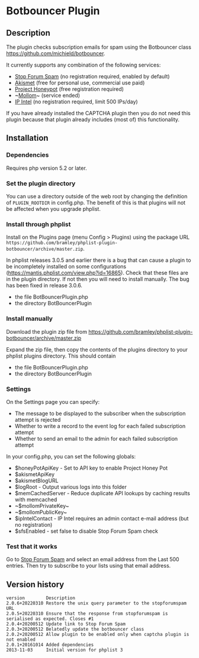 # Botbouncer Plugin #

## Description ##

The plugin checks subscription emails for spam using the Botbouncer class <https://github.com/michield/botbouncer>.

It currently supports any combination of the following services:
* [Stop Forum Spam](https://www.stopforumspam.com/) (no registration required, enabled by default)
* [Akismet](https://akismet.com/) (free for personal use, commercial use paid)
* [Project Honeypot](https://www.projecthoneypot.org/) (free registration required)
* ~[Mollom](http://www.mollom.com/)~ (service ended)
* [IP Intel](https://getipintel.net/) (no registration required, limit 500 IPs/day)

If you have already installed the CAPTCHA plugin then you do not need this plugin because that plugin already includes
(most of) this functionality.

## Installation ##

### Dependencies ###

Requires php version 5.2 or later.

### Set the plugin directory ###
You can use a directory outside of the web root by changing the definition of `PLUGIN_ROOTDIR` in config.php.
The benefit of this is that plugins will not be affected when you upgrade phplist.

### Install through phplist ###
Install on the Plugins page (menu Config > Plugins) using the package URL `https://github.com/bramley/phplist-plugin-botbouncer/archive/master.zip`.

In phplist releases 3.0.5 and earlier there is a bug that can cause a plugin to be incompletely installed on some configurations (<https://mantis.phplist.com/view.php?id=16865>).
Check that these files are in the plugin directory. If not then you will need to install manually. The bug has been fixed in release 3.0.6.

* the file BotBouncerPlugin.php
* the directory BotBouncerPlugin

### Install manually ###
Download the plugin zip file from <https://github.com/bramley/phplist-plugin-botbouncer/archive/master.zip>

Expand the zip file, then copy the contents of the plugins directory to your phplist plugins directory.
This should contain

* the file BotBouncerPlugin.php
* the directory BotBouncerPlugin

### Settings ###

On the Settings page you can specify:

* The message to be displayed to the subscriber when the subscription attempt is rejected
* Whether to write a record to the event log for each failed subscription attempt
* Whether to send an email to the admin for each failed subscription attempt

In your config.php, you can set the following globals:

* $honeyPotApiKey - Set to API key to enable Project Honey Pot
* $akismetApiKey
* $akismetBlogURL
* $logRoot - Output various logs into this folder
* $memCachedServer - Reduce duplicate API lookups by caching results with memcached
* ~$mollomPrivateKey~
* ~$mollomPublicKey~
* $ipIntelContact - IP Intel requires an admin contact e-mail address (but no registration)
* $sfsEnabled - set false to disable Stop Forum Spam check

### Test that it works ###

Go to <a href="https://www.stopforumspam.com/stats#datatable" target="_blank">Stop Forum Spam</a> and select an email
address from the Last 500 entries. Then try to subscribe to your lists using that email address.

## Version history ##

    version        Description
    2.0.6+20220310 Restore the unix query parameter to the stopforumspam URL
    2.0.5+20220310 Ensure that the response from stopforumspam is serialised as expected. Closes #1
    2.0.4+20200512 Update link to Stop Forum Spam
    2.0.3+20200512 Belatedly update the botbouncer class
    2.0.2+20200512 Allow plugin to be enabled only when captcha plugin is not enabled
    2.0.1+20161014 Added dependencies
    2013-11-03     Initial version for phplist 3
